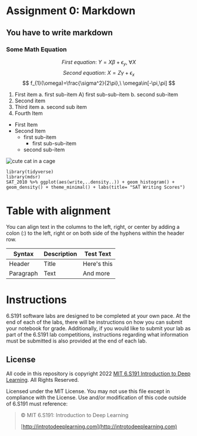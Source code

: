 # **Assignment 0: Markdown**
## **You have to write markdown**
### **Some Math Equation**
$$ First\ equation:\ Y=X\beta+\epsilon_{y},\ \forall X $$
$$ Second\ equation:\ X=Z\gamma+\epsilon_{x} $$
$$ f_{1}(\omega)=\frac{\sigma^2}{2\pi},\ \omega\in[-\pi,\pi] $$

1. First item
    a. first sub-item
        A) first sub-sub-item
    b. second sub-item
2. Second item
3. Third item
    a. second sub item
4. Fourth Item
- First Item
- Second Item
  - first sub-item
    - first sub-sub-item
  - second sub-item

![cute cat in a cage](https://camo.githubusercontent.com/e6947af48fb1f3bb4f8238ee96f307dc6ddc9c9640c373484badd0cd42a3a25d/68747470733a2f2f69636f6e732e69636f6e617263686976652e636f6d2f69636f6e732f69636f6e6b612f6d656f772f3235362f6361742d636167652d69636f6e2e706e67)

```text
library(tidyverse)
library(mdsr)
SAT_2010 %>% ggplot(aes(write,..density..)) + geom_histogram() +
geom_density() + theme_minimal() + labs(title= "SAT Writing Scores")
```

# **Table with alignment**

You can align text in the columns to the left, right, or center by adding a colon (:) to the left, right or on both side of the hyphens within the header row.

| Syntax    | Description | Test Text   |
|-----------|-------------|-------------|
| Header    | Title       | Here's this |
| Paragraph | Text        | And more    |

# **Instructions**

6.S191 software labs are designed to be completed at your own pace. At the end of each of the labs, there will be instructions on how you can submit your notebook for grade. Additionally, if you would like to submit your lab as part of the 6.S191 lab competitions, instructions regarding what information must be submitted is also provided at the end of each lab.

## **License**

All code in this repository is copyright 2022 [MIT 6.S191 Introduction to Deep Learning](http://introtodeeplearning.com/). All
Rights Reserved.

Licensed under the MIT License. You may not use this file except in compliance with the
License. Use and/or modification of this code outside of 6.S191 must reference:

> © MIT 6.S191: Introduction to Deep Learning
>
> [http://introtodeeplearning.com](http://introtodeeplearning.com)
